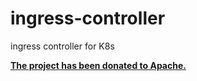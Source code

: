 # ingress-controller
ingress controller for K8s

**[The project has been donated to Apache.](https://github.com/apache/apisix-ingress-controller)**

